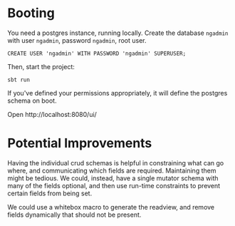 # Booting

You need a postgres instance, running locally. Create the database
`ngadmin` with user `ngadmin`, password `ngadmin`, root user.

    CREATE USER 'ngadmin' WITH PASSWORD 'ngadmin' SUPERUSER;

Then, start the project:

    sbt run

If you've defined your permissions appropriately, it will define the
postgres schema on boot.

Open http://localhost:8080/ui/

# Potential Improvements

Having the individual crud schemas is helpful in constraining what can
go where, and communicating which fields are required. Maintaining
them might be tedious. We could, instead, have a single mutator schema
with many of the fields optional, and then use run-time constraints to
prevent certain fields from being set.

We could use a whitebox macro to generate the readview, and remove
fields dynamically that should not be present.

